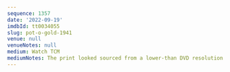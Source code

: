 ```yaml
---
sequence: 1357
date: '2022-09-19'
imdbId: tt0034055
slug: pot-o-gold-1941
venue: null
venueNotes: null
medium: Watch TCM
mediumNotes: The print looked sourced from a lower-than DVD resolution.
---
```


